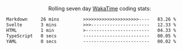 <p align="center">Rolling seven day <a href="https://wakatime.com/@syrkis"/>WakaTime</a> coding stats:</p>
<!--START_SECTION:waka-->

```txt
Markdown     26 mins         >>>>>>>>>>>>>>>>>>>>>----   83.26 %
Svelte       3 mins          >>>----------------------   12.33 %
HTML         1 min           >------------------------   04.33 %
TypeScript   0 secs          -------------------------   00.05 %
YAML         0 secs          -------------------------   00.02 %
```

<!--END_SECTION:waka-->
